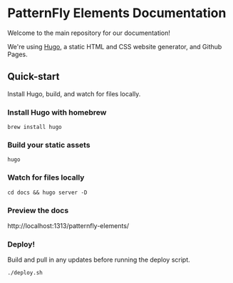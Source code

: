 # PatternFly Elements Documentation

Welcome to the main repository for our documentation!

We're using [Hugo](https://gohugo.io/), a static HTML and CSS website generator, and Github Pages.


## Quick-start
Install Hugo, build, and watch for files locally.

### Install Hugo with homebrew
```
brew install hugo
```

### Build your static assets
```
hugo
```

### Watch for files locally
```
cd docs && hugo server -D
```

### Preview the docs

http://localhost:1313/patternfly-elements/


### Deploy!
Build and pull in any updates before running the deploy script.
```
./deploy.sh
```
